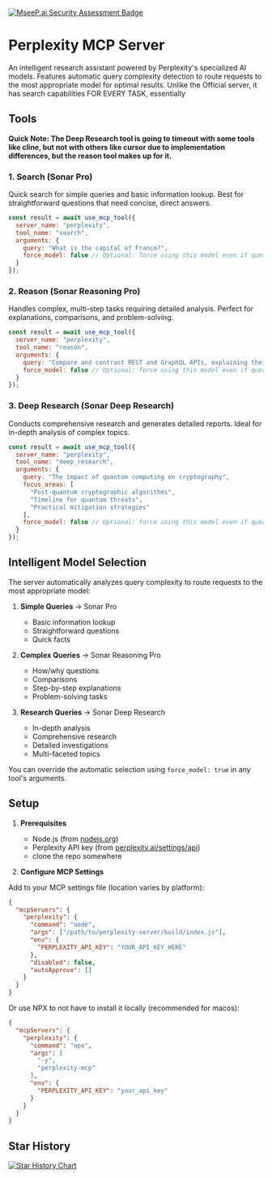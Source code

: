 [![MseeP.ai Security Assessment Badge](https://mseep.net/pr/dainfernalcoder-perplexity-mcp-badge.png)](https://mseep.ai/app/dainfernalcoder-perplexity-mcp)

# Perplexity MCP Server

An intelligent research assistant powered by Perplexity's specialized AI models. Features automatic query complexity detection to route requests to the most appropriate model for optimal results. Unlike the Official server, it has search capabilities FOR EVERY TASK, essentially 

## Tools

**Quick Note: The Deep Research tool is going to timeout with some tools like cline, but not with others like cursor due to implementation differences, but the reason tool makes up for it.**

### 1. Search (Sonar Pro)
Quick search for simple queries and basic information lookup. Best for straightforward questions that need concise, direct answers.

```javascript
const result = await use_mcp_tool({
  server_name: "perplexity",
  tool_name: "search",
  arguments: {
    query: "What is the capital of France?",
    force_model: false // Optional: force using this model even if query seems complex
  }
});
```

### 2. Reason (Sonar Reasoning Pro)
Handles complex, multi-step tasks requiring detailed analysis. Perfect for explanations, comparisons, and problem-solving.

```javascript
const result = await use_mcp_tool({
  server_name: "perplexity",
  tool_name: "reason",
  arguments: {
    query: "Compare and contrast REST and GraphQL APIs, explaining their pros and cons",
    force_model: false // Optional: force using this model even if query seems simple
  }
});
```

### 3. Deep Research (Sonar Deep Research)
Conducts comprehensive research and generates detailed reports. Ideal for in-depth analysis of complex topics.

```javascript
const result = await use_mcp_tool({
  server_name: "perplexity",
  tool_name: "deep_research",
  arguments: {
    query: "The impact of quantum computing on cryptography",
    focus_areas: [
      "Post-quantum cryptographic algorithms",
      "Timeline for quantum threats",
      "Practical mitigation strategies"
    ],
    force_model: false // Optional: force using this model even if query seems simple
  }
});
```

## Intelligent Model Selection

The server automatically analyzes query complexity to route requests to the most appropriate model:

1. **Simple Queries** → Sonar Pro
   - Basic information lookup
   - Straightforward questions
   - Quick facts

2. **Complex Queries** → Sonar Reasoning Pro
   - How/why questions
   - Comparisons
   - Step-by-step explanations
   - Problem-solving tasks

3. **Research Queries** → Sonar Deep Research
   - In-depth analysis
   - Comprehensive research
   - Detailed investigations
   - Multi-faceted topics

You can override the automatic selection using `force_model: true` in any tool's arguments.

## Setup

1. **Prerequisites**
   - Node.js (from [nodejs.org](https://nodejs.org))
   - Perplexity API key (from [perplexity.ai/settings/api](https://www.perplexity.ai/settings/api))
   - clone the repo somewhere

2. **Configure MCP Settings**

Add to your MCP settings file (location varies by platform):

```json
{
  "mcpServers": {
    "perplexity": {
      "command": "node",
      "args": ["/path/to/perplexity-server/build/index.js"],
      "env": {
        "PERPLEXITY_API_KEY": "YOUR_API_KEY_HERE"
      },
      "disabled": false,
      "autoApprove": []
    }
  }
}
```


Or use NPX to not have to install it locally (recommended for macos): 

```json
{
  "mcpServers": {
    "perplexity": {
      "command": "npx",
      "args": [
        "-y",
        "perplexity-mcp"
      ],
      "env": {
        "PERPLEXITY_API_KEY": "your_api_key"
      }
    }
  }
}
```
## Star History

[![Star History Chart](https://api.star-history.com/svg?repos=DaInfernalCoder/perplexity-mcp&type=Timeline)](https://www.star-history.com/#DaInfernalCoder/perplexity-mcp&Timeline)
